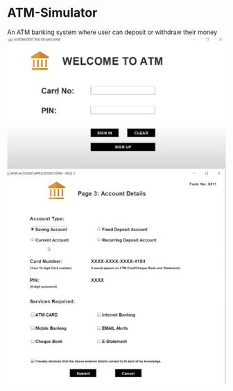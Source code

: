 # ATM-Simulator
An ATM banking system where user can deposit or withdraw their money
![image alt](https://github.com/Md-Kutub-Uddin-Abir/ATM-Simulator/blob/3273e789b13dbb20c9003922c9259bbde674dc19/Screenshot%202025-01-28%20192453.png)
![image alt](https://github.com/Md-Kutub-Uddin-Abir/ATM-Simulator/blob/1591191e33efbc8c7dba6cf69b2e91f71b81769d/Screenshot%202025-01-28%20192614.png)
